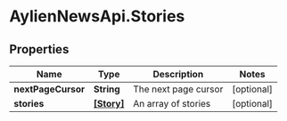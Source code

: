 # AylienNewsApi.Stories

## Properties

Name | Type | Description | Notes
------------ | ------------- | ------------- | -------------
**nextPageCursor** | **String** | The next page cursor | [optional] 
**stories** | [**[Story]**](Story.md) | An array of stories | [optional] 



